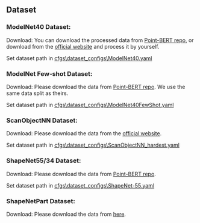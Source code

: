 ## Dataset

### ModelNet40 Dataset: 

Download: You can download the processed data from [Point-BERT repo](https://github.com/lulutang0608/Point-BERT/blob/49e2c7407d351ce8fe65764bbddd5d9c0e0a4c52/DATASET.md), or download from the [official website](https://modelnet.cs.princeton.edu/#) and process it by yourself.

Set dataset path in [cfgs\dataset_configs\ModelNet40.yaml](cfgs\dataset_configs\ModelNet40.yaml)

### ModelNet Few-shot Dataset:

Download: Please download the data from [Point-BERT repo](https://github.com/lulutang0608/Point-BERT/blob/49e2c7407d351ce8fe65764bbddd5d9c0e0a4c52/DATASET.md). We use the same data split as theirs.

Set dataset path in [cfgs\dataset_configs\ModelNet40FewShot.yaml](cfgs\dataset_configs\ModelNet40FewShot.yaml)

### ScanObjectNN Dataset:

Download: Please download the data from the [official website](https://hkust-vgd.github.io/scanobjectnn/).

Set dataset path in [cfgs\dataset_configs\ScanObjectNN_hardest.yaml](cfgs\dataset_configs\ScanObjectNN_hardest.yaml)

### ShapeNet55/34 Dataset:

Download: Please download the data from [Point-BERT repo](https://github.com/lulutang0608/Point-BERT/blob/49e2c7407d351ce8fe65764bbddd5d9c0e0a4c52/DATASET.md).

Set dataset path in [cfgs\dataset_configs\ShapeNet-55.yaml](cfgs\dataset_configs\ShapeNet-55.yaml)

### ShapeNetPart Dataset:

Download: Please download the data from [here](https://shapenet.cs.stanford.edu/media/shapenetcore_partanno_segmentation_benchmark_v0_normal.zip). 

